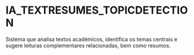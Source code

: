 # IA_TEXTRESUMES_TOPICDETECTION
Sistema que analisa textos académicos, identifica os  temas centrais e sugere leituras complementares relacionadas, bem como resumos.
